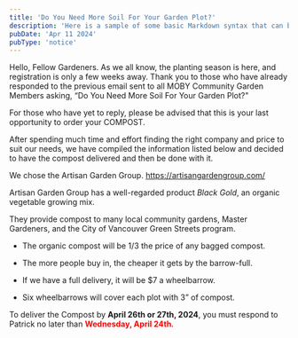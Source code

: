 ```yaml
---
title: 'Do You Need More Soil For Your Garden Plot?'
description: 'Here is a sample of some basic Markdown syntax that can be used when writing Markdown content in Astro.'
pubDate: 'Apr 11 2024'
pubType: 'notice'
---
```

Hello, Fellow Gardeners.
As we all know, the planting season is here, and registration is only a few weeks away.
Thank you to those who have already responded to the previous email sent to all MOBY Community Garden Members asking, “Do You Need More Soil For Your Garden Plot?"

For those who have yet to reply, please be advised that this is your last opportunity to order your COMPOST.
   
After spending much time and effort finding the right company and price to suit our needs, we have compiled the information listed below and decided to have the compost delivered and then be done with it.

We chose the Artisan Garden Group. https://artisangardengroup.com/

Artisan Garden Group has a well-regarded product *Black Gold*, an organic vegetable growing mix.

They provide compost to many local community gardens, Master Gardeners, and the City of Vancouver Green Streets program.

- The organic compost will be 1/3 the price of any bagged compost.

- The more people buy in, the cheaper it gets by the barrow-full.

- If we have a full delivery, it will be $7 a wheelbarrow.

- Six wheelbarrows will cover each plot with 3” of compost.

To deliver the Compost by **April 26th or 27th, 2024**, you must respond to Patrick no later than <span style="color:red">**Wednesday, April 24th**</span>.

